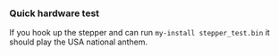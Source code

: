### Quick hardware test

If you hook up the stepper and can run `my-install stepper_test.bin`
it should play the USA national anthem.
